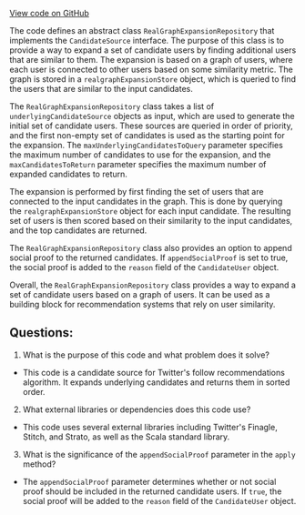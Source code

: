 [View code on GitHub](https://github.com/misbahsy/the-algorithm/follow-recommendations-service/common/src/main/scala/com/twitter/follow_recommendations/common/candidate_sources/base/RealGraphExpansionRepository.scala)

The code defines an abstract class `RealGraphExpansionRepository` that implements the `CandidateSource` interface. The purpose of this class is to provide a way to expand a set of candidate users by finding additional users that are similar to them. The expansion is based on a graph of users, where each user is connected to other users based on some similarity metric. The graph is stored in a `realgraphExpansionStore` object, which is queried to find the users that are similar to the input candidates.

The `RealGraphExpansionRepository` class takes a list of `underlyingCandidateSource` objects as input, which are used to generate the initial set of candidate users. These sources are queried in order of priority, and the first non-empty set of candidates is used as the starting point for the expansion. The `maxUnderlyingCandidatesToQuery` parameter specifies the maximum number of candidates to use for the expansion, and the `maxCandidatesToReturn` parameter specifies the maximum number of expanded candidates to return.

The expansion is performed by first finding the set of users that are connected to the input candidates in the graph. This is done by querying the `realgraphExpansionStore` object for each input candidate. The resulting set of users is then scored based on their similarity to the input candidates, and the top candidates are returned.

The `RealGraphExpansionRepository` class also provides an option to append social proof to the returned candidates. If `appendSocialProof` is set to true, the social proof is added to the `reason` field of the `CandidateUser` object.

Overall, the `RealGraphExpansionRepository` class provides a way to expand a set of candidate users based on a graph of users. It can be used as a building block for recommendation systems that rely on user similarity.
## Questions: 
 1. What is the purpose of this code and what problem does it solve?
- This code is a candidate source for Twitter's follow recommendations algorithm. It expands underlying candidates and returns them in sorted order.

2. What external libraries or dependencies does this code use?
- This code uses several external libraries including Twitter's Finagle, Stitch, and Strato, as well as the Scala standard library.

3. What is the significance of the `appendSocialProof` parameter in the `apply` method?
- The `appendSocialProof` parameter determines whether or not social proof should be included in the returned candidate users. If `true`, the social proof will be added to the `reason` field of the `CandidateUser` object.
